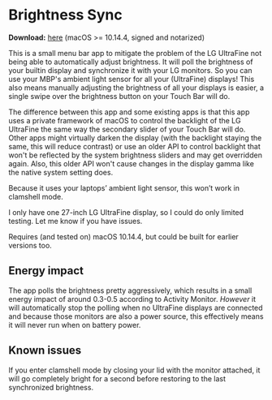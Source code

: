 #  Brightness Sync

__Download:__ [here](https://github.com/OCJvanDijk/Brightness-Sync/releases/latest/download/Brightness.Sync.app.zip) (macOS >= 10.14.4, signed and notarized)

This is a small menu bar app to mitigate the problem of the LG UltraFine not being able to automatically adjust brightness.
It will poll the brightness of your builtin display and synchronize it with your LG monitors.
So you can use your MBP's ambient light sensor for all your (UltraFine) displays!
This also means manually adjusting the brightness of all your displays is easier, a single swipe over the brightness button on your Touch Bar will do.

The difference between this app and some existing apps is that this app uses a private framework of macOS to control the backlight of the LG UltraFine the same way the secondary slider of your Touch Bar will do. Other apps might virtually darken the display (with the backlight staying the same, this will reduce contrast) or use an older API to control backlight that won't be reflected by the system brightness sliders and may get overridden again. Also, this older API won't cause changes in the display gamma like the native system setting does.

Because it uses your laptops’ ambient light sensor, this won’t work in clamshell mode.

I only have one 27-inch LG UltraFine display, so I could do only limited testing. Let me know if you have issues.

Requires (and tested on) macOS 10.14.4, but could be built for earlier versions too.

## Energy impact
The app polls the brightness pretty aggressively, which results in a small energy impact of around 0.3-0.5 according to Activity Monitor.
_However_ it will automatically stop the polling when no UltraFine displays are connected and because those monitors are also a power source, this effectively means it will never run when on battery power.

## Known issues
If you enter clamshell mode by closing your lid with the monitor attached, it will go completely bright for a second before restoring to the last synchronized brightness.
